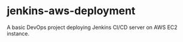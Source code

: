 # jenkins-aws-deployment
A basic DevOps project deploying Jenkins CI/CD server on AWS EC2 instance.
